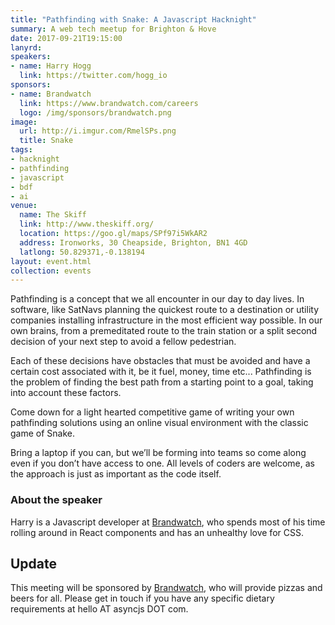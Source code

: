 ```yaml
---
title: "Pathfinding with Snake: A Javascript Hacknight"
summary: A web tech meetup for Brighton & Hove
date: 2017-09-21T19:15:00
lanyrd: 
speakers:
- name: Harry Hogg
  link: https://twitter.com/hogg_io
sponsors:
- name: Brandwatch
  link: https://www.brandwatch.com/careers
  logo: /img/sponsors/brandwatch.png
image:
  url: http://i.imgur.com/RmelSPs.png
  title: Snake
tags:
- hacknight
- pathfinding
- javascript
- bdf
- ai
venue:
  name: The Skiff
  link: http://www.theskiff.org/
  location: https://goo.gl/maps/SPf97i5WkAR2
  address: Ironworks, 30 Cheapside, Brighton, BN1 4GD
  latlong: 50.829371,-0.138194
layout: event.html
collection: events
---
```


Pathfinding is a concept that we all encounter in our day to day lives. In software, like SatNavs planning the quickest route to a destination or utility companies installing infrastructure in the most efficient way possible. In our own brains, from a premeditated route to the train station or a split second decision of your next step to avoid a fellow pedestrian.

Each of these decisions have obstacles that must be avoided and have a certain cost associated with it, be it fuel, money, time etc... Pathfinding is the problem of finding the best path from a starting point to a goal, taking into account these factors.

Come down for a light hearted competitive game of writing your own pathfinding solutions using an online visual environment with the classic game of Snake.

Bring a laptop if you can, but we’ll be forming into teams so come along even if you don’t have access to one. All levels of coders are welcome, as the approach is just as important as the code itself.

### About the speaker

Harry is a Javascript developer at [Brandwatch](www.brandwatch.com), who spends most of his time rolling around in React components and has an unhealthy love for CSS.

## Update

This meeting will be sponsored by [Brandwatch](https://www.brandwatch.com/careers), who will provide pizzas and beers for all. Please get in touch if you have any specific dietary requirements at hello AT asyncjs DOT com.


